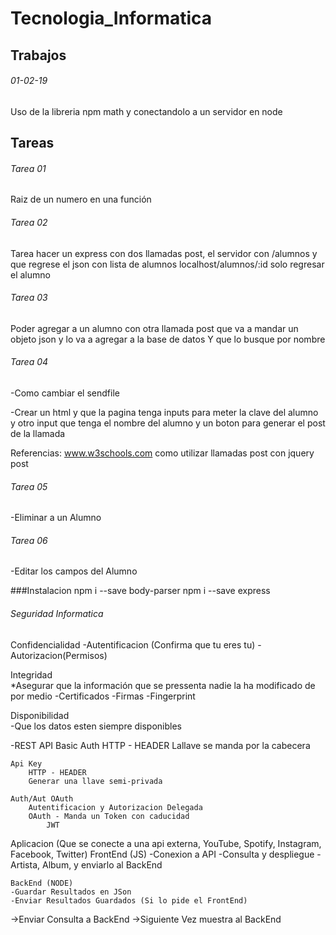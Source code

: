 # Tecnologia_Informatica

## Trabajos 

###### 01-02-19
Uso de la libreria npm math y conectandolo a un servidor en node 



## Tareas

###### Tarea 01

Raiz de un numero en una función

###### Tarea 02

Tarea hacer un express con dos llamadas post, el servidor con /alumnos y que regrese el json con lista de alumnos
localhost/alumnos/:id solo regresar el alumno

###### Tarea 03

Poder agregar a un alumno con otra llamada post que va a mandar un objeto json y lo va a agregar a la base de datos
Y que lo busque por nombre

###### Tarea 04

-Como cambiar el sendfile

-Crear un html y que la pagina tenga inputs para meter la clave del alumno
y otro input que tenga el nombre del alumno
y un boton para generar el post de la llamada 

Referencias:
    www.w3schools.com
    como utilizar llamadas post con jquery post 

###### Tarea 05

-Eliminar a un Alumno

###### Tarea 06

-Editar los campos del Alumno

###Instalacion
npm i --save body-parser
npm i --save express

###### Seguridad Informatica

Confidencialidad
       -Autentificacion (Confirma que tu eres tu)
       -Autorizacion(Permisos)

Integridad             
        *Asegurar que la información que se pressenta nadie la ha modificado de por medio
            -Certificados
            -Firmas
            -Fingerprint
  
Disponibilidad         
        -Que los datos esten siempre disponibles

-REST API
    Basic Auth
        HTTP - HEADER
        Lallave se manda por la cabecera


    Api Key
        HTTP - HEADER
        Generar una llave semi-privada

    Auth/Aut OAuth
        Autentificacion y Autorizacion Delegada
        OAuth - Manda un Token con caducidad 
            JWT

Aplicacion  (Que se conecte a una api externa, YouTube, Spotify, Instagram, Facebook, Twitter)
    FrontEnd (JS)
    -Conexion a API
    -Consulta y despliegue
        -Artista, Album, y enviarlo al BackEnd

    BackEnd (NODE)
    -Guardar Resultados en JSon
    -Enviar Resultados Guardados (Si lo pide el FrontEnd)

->Enviar Consulta a BackEnd
->Siguiente Vez muestra al BackEnd





